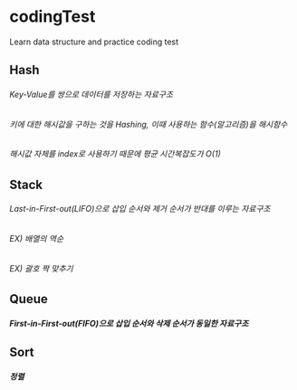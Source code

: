 # codingTest
Learn data structure and practice coding test

## Hash
###### Key-Value를 쌍으로 데이터를 저장하는 자료구조
###### 키에 대한 해시값을 구하는 것을 Hashing, 이때 사용하는 함수(알고리즘)을 해시함수
###### 해시값 자체를 index로 사용하기 때문에 평균 시간복잡도가 O(1)

## Stack
###### Last-in-First-out(LIFO)으로 삽입 순서와 제거 순서가 반대를 이루는 자료구조
###### EX) 배열의 역순
###### EX) 괄호 짝 맞추기 

## Queue
##### First-in-First-out(FIFO)으로 삽입 순서와 삭제 순서가 동일한 자료구조

## Sort
##### 정렬
